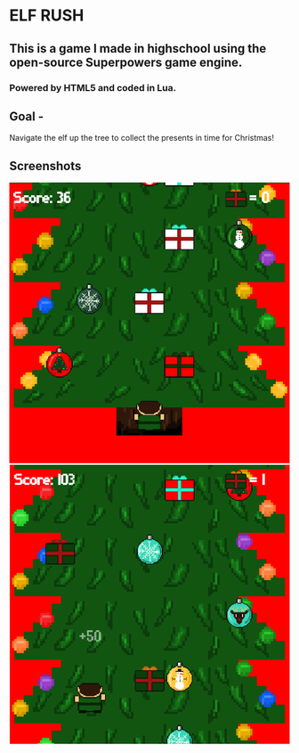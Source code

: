 # ELF RUSH
## This is a game I made in highschool using the open-source Superpowers game engine.
### Powered by HTML5 and coded in Lua.
## Goal -
Navigate the elf up the tree to collect the presents in time for Christmas!
## Screenshots
![Screenshot 1](https://raw.githubusercontent.com/iTypeTheCode/ElfRush/refs/heads/main/Screenshots/gameplay1.PNG)
![Screenshot 2](https://raw.githubusercontent.com/iTypeTheCode/ElfRush/refs/heads/main/Screenshots/gameplay2.PNG)
